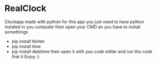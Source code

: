 # RealClock
Clockapp made with python
for this app you just need to have python instaled in you computer then open your CMD an you have to install somethings

  - pip install tkinter
  - pip install time
  - pip install datetime
then open it with you code editer and run the code that it 
Enjoy :)
